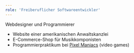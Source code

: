 ```yaml
---
role: 'Freiberuflicher Softwareentwickler'
---
```

Webdesigner und Programmierer
- Website einer amerikanischen Anwaltskanzlei
- E-Commerce-Shop für Musikkomponisten
- Programmierpraktikum bei [Pixel Maniacs](https://pixel-maniacs.com/) (video games)